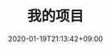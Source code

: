 ---
title: "我的项目"
date: 2020-01-19T21:13:42+09:00
description: github blog Item
weight: 2
link: https://github.com/redisread/HUGO_blog
repo: https://github.com/redisread/HUGO_blog
pinned: false
thumb: feature3/css3-bare.png
---